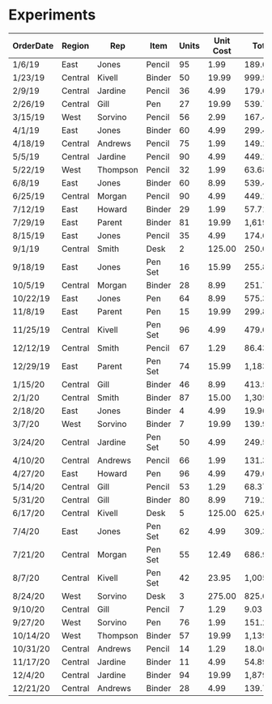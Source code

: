 # Experiments

| OrderDate | Region  | Rep      | Item    | Units | Unit Cost | Total    |
| --------- | ------- | -------- | ------- | ----- | --------- | -------- |
| 1/6/19    | East    | Jones    | Pencil  | 95    | 1.99      | 189.05   |
| 1/23/19   | Central | Kivell   | Binder  | 50    | 19.99     | 999.50   |
| 2/9/19    | Central | Jardine  | Pencil  | 36    | 4.99      | 179.64   |
| 2/26/19   | Central | Gill     | Pen     | 27    | 19.99     | 539.73   |
| 3/15/19   | West    | Sorvino  | Pencil  | 56    | 2.99      | 167.44   |
| 4/1/19    | East    | Jones    | Binder  | 60    | 4.99      | 299.40   |
| 4/18/19   | Central | Andrews  | Pencil  | 75    | 1.99      | 149.25   |
| 5/5/19    | Central | Jardine  | Pencil  | 90    | 4.99      | 449.10   |
| 5/22/19   | West    | Thompson | Pencil  | 32    | 1.99      | 63.68    |
| 6/8/19    | East    | Jones    | Binder  | 60    | 8.99      | 539.40   |
| 6/25/19   | Central | Morgan   | Pencil  | 90    | 4.99      | 449.10   |
| 7/12/19   | East    | Howard   | Binder  | 29    | 1.99      | 57.71    |
| 7/29/19   | East    | Parent   | Binder  | 81    | 19.99     | 1,619.19 |
| 8/15/19   | East    | Jones    | Pencil  | 35    | 4.99      | 174.65   |
| 9/1/19    | Central | Smith    | Desk    | 2     | 125.00    | 250.00   |
| 9/18/19   | East    | Jones    | Pen Set | 16    | 15.99     | 255.84   |
| 10/5/19   | Central | Morgan   | Binder  | 28    | 8.99      | 251.72   |
| 10/22/19  | East    | Jones    | Pen     | 64    | 8.99      | 575.36   |
| 11/8/19   | East    | Parent   | Pen     | 15    | 19.99     | 299.85   |
| 11/25/19  | Central | Kivell   | Pen Set | 96    | 4.99      | 479.04   |
| 12/12/19  | Central | Smith    | Pencil  | 67    | 1.29      | 86.43    |
| 12/29/19  | East    | Parent   | Pen Set | 74    | 15.99     | 1,183.26 |
| 1/15/20   | Central | Gill     | Binder  | 46    | 8.99      | 413.54   |
| 2/1/20    | Central | Smith    | Binder  | 87    | 15.00     | 1,305.00 |
| 2/18/20   | East    | Jones    | Binder  | 4     | 4.99      | 19.96    |
| 3/7/20    | West    | Sorvino  | Binder  | 7     | 19.99     | 139.93   |
| 3/24/20   | Central | Jardine  | Pen Set | 50    | 4.99      | 249.50   |
| 4/10/20   | Central | Andrews  | Pencil  | 66    | 1.99      | 131.34   |
| 4/27/20   | East    | Howard   | Pen     | 96    | 4.99      | 479.04   |
| 5/14/20   | Central | Gill     | Pencil  | 53    | 1.29      | 68.37    |
| 5/31/20   | Central | Gill     | Binder  | 80    | 8.99      | 719.20   |
| 6/17/20   | Central | Kivell   | Desk    | 5     | 125.00    | 625.00   |
| 7/4/20    | East    | Jones    | Pen Set | 62    | 4.99      | 309.38   |
| 7/21/20   | Central | Morgan   | Pen Set | 55    | 12.49     | 686.95   |
| 8/7/20    | Central | Kivell   | Pen Set | 42    | 23.95     | 1,005.90 |
| 8/24/20   | West    | Sorvino  | Desk    | 3     | 275.00    | 825.00   |
| 9/10/20   | Central | Gill     | Pencil  | 7     | 1.29      | 9.03     |
| 9/27/20   | West    | Sorvino  | Pen     | 76    | 1.99      | 151.24   |
| 10/14/20  | West    | Thompson | Binder  | 57    | 19.99     | 1,139.43 |
| 10/31/20  | Central | Andrews  | Pencil  | 14    | 1.29      | 18.06    |
| 11/17/20  | Central | Jardine  | Binder  | 11    | 4.99      | 54.89    |
| 12/4/20   | Central | Jardine  | Binder  | 94    | 19.99     | 1,879.06 |
| 12/21/20  | Central | Andrews  | Binder  | 28    | 4.99      | 139.72   |
